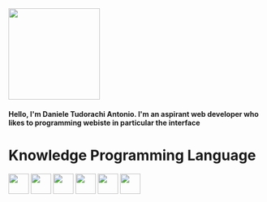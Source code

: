 <div>
  <img height="180em" src="https://github-readme-stats.vercel.app/api?username=DanieleTudorachi&show_icons=true&theme=radical">
  <h4>Hello, I'm Daniele Tudorachi Antonio. I'm an aspirant web developer who likes to programming webiste in particular the interface</h4>
</div>
<div>
  <h1>Knowledge Programming Language</h1>
  <img height="40em" src="https://img.shields.io/badge/HTML5-E34F26?style=for-the-badge&logo=html5&logoColor=white">
  <img height="40em" src="https://img.shields.io/badge/CSS3-1572B6?style=for-the-badge&logo=css3&logoColor=white">
  <img height="40em" src="https://img.shields.io/badge/Java-ED8B00?style=for-the-badge&logo=java&logoColor=white">
  <img height="40em" src="https://img.shields.io/badge/Bootstrap-563D7C?style=for-the-badge&logo=bootstrap&logoColor=white">
  <img height="40em" src="https://img.shields.io/badge/C%23-239120?style=for-the-badge&logo=c-sharp&logoColor=white">
  <img height="40em" src="https://img.shields.io/badge/JavaScript-F7DF1E?style=for-the-badge&logo=javascript&logoColor=black">
</div>
    

